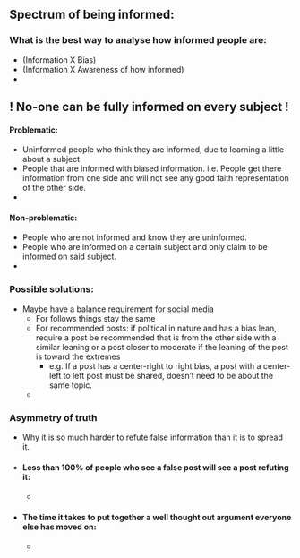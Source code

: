 ## Spectrum of being informed:
### What is the best way to analyse how informed people are:
* (Information X Bias)
* (Information X Awareness of how informed)
* 

## ! No-one can be fully informed on every subject !

#### Problematic:
* Uninformed people who think they are informed, due to learning a little about a subject
* People that are informed with biased information. i.e. People get there information from one side and will not see any good faith representation of the other side.
* 

#### Non-problematic:
* People who are not informed and know they are uninformed.
* People who are informed on a certain subject and only claim to be informed on said subject.
* 

### Possible solutions:
* Maybe have a balance requirement for social media
	* For follows things stay the same
	* For recommended posts: if political in nature and has a bias lean, require a post be recommended that is from the other side with a similar leaning or a post closer to moderate if the leaning of the post is toward the extremes
		* e.g. If a post has a center-right to right bias, a post with a center-left to left post must be shared, doesn’t need to be about the same topic.
	* 

### Asymmetry of truth
* Why it is so much harder to refute false information than it is to spread it.
* #### Less than 100% of people who see a false post will see a post refuting it:
	* 
* #### The time it takes to put together a well thought out argument everyone else has moved on:
	* 